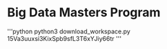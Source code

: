# Big Data Masters Program


'''python
python3 download_workspace.py 15Va3uuxsi3KixSpb9sfL3T6xYJiy66tr
'''
